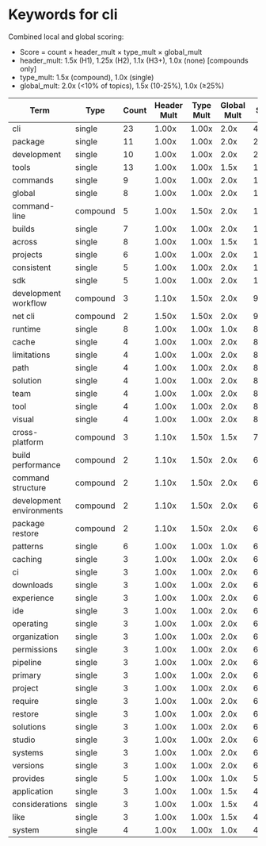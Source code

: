 # Keywords for cli

Combined local and global scoring:
- Score = count × header_mult × type_mult × global_mult
- header_mult: 1.5x (H1), 1.25x (H2), 1.1x (H3+), 1.0x (none) [compounds only]
- type_mult: 1.5x (compound), 1.0x (single)
- global_mult: 2.0x (<10% of topics), 1.5x (10-25%), 1.0x (≥25%)

| Term | Type | Count | Header Mult | Type Mult | Global Mult | Score |
|------|------|-------|-------------|-----------|-------------|-------|
| cli | single | 23 | 1.00x | 1.00x | 2.0x | 46.000 |
| package | single | 11 | 1.00x | 1.00x | 2.0x | 22.000 |
| development | single | 10 | 1.00x | 1.00x | 2.0x | 20.000 |
| tools | single | 13 | 1.00x | 1.00x | 1.5x | 19.500 |
| commands | single | 9 | 1.00x | 1.00x | 2.0x | 18.000 |
| global | single | 8 | 1.00x | 1.00x | 2.0x | 16.000 |
| command-line | compound | 5 | 1.00x | 1.50x | 2.0x | 15.000 |
| builds | single | 7 | 1.00x | 1.00x | 2.0x | 14.000 |
| across | single | 8 | 1.00x | 1.00x | 1.5x | 12.000 |
| projects | single | 6 | 1.00x | 1.00x | 2.0x | 12.000 |
| consistent | single | 5 | 1.00x | 1.00x | 2.0x | 10.000 |
| sdk | single | 5 | 1.00x | 1.00x | 2.0x | 10.000 |
| development workflow | compound | 3 | 1.10x | 1.50x | 2.0x | 9.900 |
| net cli | compound | 2 | 1.50x | 1.50x | 2.0x | 9.000 |
| runtime | single | 8 | 1.00x | 1.00x | 1.0x | 8.000 |
| cache | single | 4 | 1.00x | 1.00x | 2.0x | 8.000 |
| limitations | single | 4 | 1.00x | 1.00x | 2.0x | 8.000 |
| path | single | 4 | 1.00x | 1.00x | 2.0x | 8.000 |
| solution | single | 4 | 1.00x | 1.00x | 2.0x | 8.000 |
| team | single | 4 | 1.00x | 1.00x | 2.0x | 8.000 |
| tool | single | 4 | 1.00x | 1.00x | 2.0x | 8.000 |
| visual | single | 4 | 1.00x | 1.00x | 2.0x | 8.000 |
| cross-platform | compound | 3 | 1.10x | 1.50x | 1.5x | 7.425 |
| build performance | compound | 2 | 1.10x | 1.50x | 2.0x | 6.600 |
| command structure | compound | 2 | 1.10x | 1.50x | 2.0x | 6.600 |
| development environments | compound | 2 | 1.10x | 1.50x | 2.0x | 6.600 |
| package restore | compound | 2 | 1.10x | 1.50x | 2.0x | 6.600 |
| patterns | single | 6 | 1.00x | 1.00x | 1.0x | 6.000 |
| caching | single | 3 | 1.00x | 1.00x | 2.0x | 6.000 |
| ci | single | 3 | 1.00x | 1.00x | 2.0x | 6.000 |
| downloads | single | 3 | 1.00x | 1.00x | 2.0x | 6.000 |
| experience | single | 3 | 1.00x | 1.00x | 2.0x | 6.000 |
| ide | single | 3 | 1.00x | 1.00x | 2.0x | 6.000 |
| operating | single | 3 | 1.00x | 1.00x | 2.0x | 6.000 |
| organization | single | 3 | 1.00x | 1.00x | 2.0x | 6.000 |
| permissions | single | 3 | 1.00x | 1.00x | 2.0x | 6.000 |
| pipeline | single | 3 | 1.00x | 1.00x | 2.0x | 6.000 |
| primary | single | 3 | 1.00x | 1.00x | 2.0x | 6.000 |
| project | single | 3 | 1.00x | 1.00x | 2.0x | 6.000 |
| require | single | 3 | 1.00x | 1.00x | 2.0x | 6.000 |
| restore | single | 3 | 1.00x | 1.00x | 2.0x | 6.000 |
| solutions | single | 3 | 1.00x | 1.00x | 2.0x | 6.000 |
| studio | single | 3 | 1.00x | 1.00x | 2.0x | 6.000 |
| systems | single | 3 | 1.00x | 1.00x | 2.0x | 6.000 |
| versions | single | 3 | 1.00x | 1.00x | 2.0x | 6.000 |
| provides | single | 5 | 1.00x | 1.00x | 1.0x | 5.000 |
| application | single | 3 | 1.00x | 1.00x | 1.5x | 4.500 |
| considerations | single | 3 | 1.00x | 1.00x | 1.5x | 4.500 |
| like | single | 3 | 1.00x | 1.00x | 1.5x | 4.500 |
| system | single | 4 | 1.00x | 1.00x | 1.0x | 4.000 |

